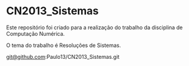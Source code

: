 CN2013_Sistemas
===============

Este repositório foi criado para a realização do trabalho da disciplina de Computação Numérica.

O tema do trabalho é Resoluções de Sistemas.

git@github.com:Paulo13/CN2013_Sistemas.git
